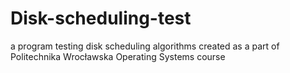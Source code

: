 # Disk-scheduling-test
a program testing disk scheduling algorithms
created as a part of Politechnika Wrocławska Operating Systems course

